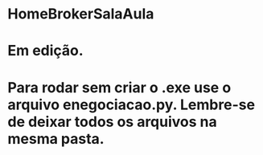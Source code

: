 # HomeBrokerSalaAula

# Em edição.

# Para rodar sem criar o .exe use o arquivo enegociacao.py. Lembre-se de deixar todos os arquivos na mesma pasta.
